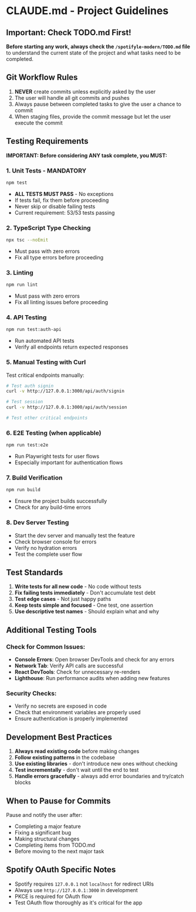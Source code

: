 # CLAUDE.md - Project Guidelines

## Important: Check TODO.md First!

**Before starting any work, always check the `/spotifyle-modern/TODO.md` file** to understand the current state of the project and what tasks need to be completed.

## Git Workflow Rules

1. **NEVER** create commits unless explicitly asked by the user
2. The user will handle all git commits and pushes
3. Always pause between completed tasks to give the user a chance to commit
4. When staging files, provide the commit message but let the user execute the commit

## Testing Requirements

**IMPORTANT: Before considering ANY task complete, you MUST:**

### 1. Unit Tests - MANDATORY
```bash
npm test
```
- **ALL TESTS MUST PASS** - No exceptions
- If tests fail, fix them before proceeding
- Never skip or disable failing tests
- Current requirement: 53/53 tests passing

### 2. TypeScript Type Checking
```bash
npx tsc --noEmit
```
- Must pass with zero errors
- Fix all type errors before proceeding

### 3. Linting
```bash
npm run lint
```
- Must pass with zero errors
- Fix all linting issues before proceeding

### 4. API Testing
```bash
npm run test:auth-api
```
- Run automated API tests
- Verify all endpoints return expected responses

### 5. Manual Testing with Curl
Test critical endpoints manually:
```bash
# Test auth signin
curl -v http://127.0.0.1:3000/api/auth/signin

# Test session
curl -v http://127.0.0.1:3000/api/auth/session

# Test other critical endpoints
```

### 6. E2E Testing (when applicable)
```bash
npm run test:e2e
```
- Run Playwright tests for user flows
- Especially important for authentication flows

### 7. Build Verification
```bash
npm run build
```
- Ensure the project builds successfully
- Check for any build-time errors

### 8. Dev Server Testing
- Start the dev server and manually test the feature
- Check browser console for errors
- Verify no hydration errors
- Test the complete user flow

## Test Standards

1. **Write tests for all new code** - No code without tests
2. **Fix failing tests immediately** - Don't accumulate test debt
3. **Test edge cases** - Not just happy paths
4. **Keep tests simple and focused** - One test, one assertion
5. **Use descriptive test names** - Should explain what and why

## Additional Testing Tools

### Check for Common Issues:
- **Console Errors**: Open browser DevTools and check for any errors
- **Network Tab**: Verify API calls are successful
- **React DevTools**: Check for unnecessary re-renders
- **Lighthouse**: Run performance audits when adding new features

### Security Checks:
- Verify no secrets are exposed in code
- Check that environment variables are properly used
- Ensure authentication is properly implemented

## Development Best Practices

1. **Always read existing code** before making changes
2. **Follow existing patterns** in the codebase
3. **Use existing libraries** - don't introduce new ones without checking
4. **Test incrementally** - don't wait until the end to test
5. **Handle errors gracefully** - always add error boundaries and try/catch blocks

## When to Pause for Commits

Pause and notify the user after:
- Completing a major feature
- Fixing a significant bug
- Making structural changes
- Completing items from TODO.md
- Before moving to the next major task

## Spotify OAuth Specific Notes

- Spotify requires `127.0.0.1` not `localhost` for redirect URIs
- Always use `http://127.0.0.1:3000` in development
- PKCE is required for OAuth flow
- Test OAuth flow thoroughly as it's critical for the app